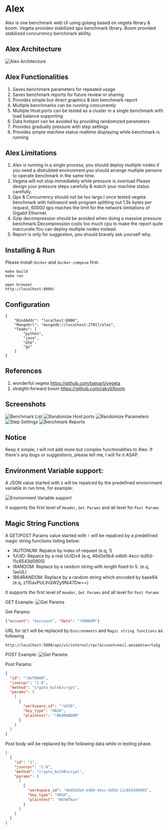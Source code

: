 Alex
=================
Alex is one benchmark web UI using golang based on vegeta library & boom. Vegeta provides stabilized qps benchmark library. Boom provided stabilized concurrency benchmark ability.


Alex Architecture
-----------------
![Alex Architecture](screenshot/arch.png)

Alex Functionalities
-----------------------------------
1. Saves benchmark parameters for repeated usage
2. Saves benchmark reports for future review or sharing
3. Provides simple but direct graphics & text benchmark report
4. Multiple benchmarks can be running concurrently
5. Multiple Host:ports can be tested as a cluster in a single benchmark with load balance supporting
6. Data hotspot can be avoided by providing randomized parameters
7. Provides gradually pressure with step settings
8. Provides simple machine status realtime displaying while benchmark is running

Alex Limitations
-----------------------------------
1. Alex is running in a single process, you should deploy multiple nodes if you need a distrubted environment.you should arrange multiple persons to operate benchmark in the same time.
2. Vegeta will not stop immediately while pressure is overload.Please design your pressure steps carefully & watch your machine status carefully.
3. Qps & Concurrency should not be too large.I once tested vegeta benchmark with helloword web program splitting out 1.5k bytes per request, 60000 qps reaches the limit for the network limitations of Gigabit Ethernet.
4. Gzip decompression should be avoided when doing a massive pressure benchmark.Decompression costs too much cpu to make the report quite inaccurate.You can deploy multiple nodes instead.
5. Report is only for suggestion, you should bravely ask yourself why.

Installing & Run
----------------------------------

Please install `docker` and `docker-compose` first.

```shell
make build
make run

open browser
http://localhost:8000/

```

Configuration
---------------------------
```
{
    "BindAddr": "localhost:8000",
    "MongoUrl": "mongodb://localhost:27017/alex",
    "Teams": [
        "python",
        "java",
        "php",
        "go"
    ]
}

```

References
-----------------------------
1. wonderful vegeta https://github.com/tsenart/vegeta
2. straight-forward boom https://github.com/rakyll/boom

Screenshots
-----------------------------
![Benchmark List](screenshot/jobs.png)
![Randomize Host:ports](screenshot/multiple_servers.png)
![Randomize Parameters](screenshot/multiple_parameters.png)
![Step Settings](screenshot/step_settings.png)
![Benchmark Reports](screenshot/metrics.png)

Notice
-----------------------------
Keep it simple, I will not add more but complex functionalities to Alex.
If there's any bugs or suggestions, please tell me, I will fix it ASAP.


Environment Variable support:
-----------------------------
A JSON value started with `$` will be repalced by the predefined enviornment variable in run time, for example:

![Environment Variable support](screenshot/env.png)

It supports the first level of `Header`, `Get Params` and all level for `Post Params`

Magic String Functions
-----------------------------

A GET/POST Params value started with `!` will be repalced by a predefined magic string functions listing below:

- !AUTONUM: Repalce by index of request (e.q, 1)
- !UUID: Repalce by a real UUIDv4 (e.q, 46d3e5b4-e4b6-4ecc-bd5d-11c6543d0905)
- !RANDOM: Replace by a random string with length fixed to 5. (e.q, 1avUL)
- !B64RANDOM: Replace by a random string which encoded by base64. (e.q, z115avPULlhQWZy9Ni47Dw==)

It supports the first level of `Header`, `Get Params` and all level for `Post Params`

GET Example:
![Get Params](screenshot/get.png)

Get Params:
```json
{"account": "$account", "data": "!RANDOM"}
```

URL for `GET` will be replaced by `Environments` and `Magic string functions` as following
```
http://localhost:5000/api/v1/internal/rpc?account=neil.wei&data=rtaSg
```


POST Example:
![Get Params](screenshot/post.png)

Post Params:
```json
{
  "id": "!AUTONUM",
  "jsonrpc": "2.0",
  "method": "crypto_bulkEncrypt",
  "params": [
    [
      {
        "workspace_id": "!UUID",
        "key_type": "HASH",
        "plaintext": "!B64RANDOM"
      }
    ]
  ]
}
```

Post body will be replaced by the following data while in testing phase.
```json
[
  {
    "id": "1",
    "jsonrpc": "2.0",
    "method": "crypto_bulkEncrypt",
    "params": [
      [
        {
          "workspace_id": "46d3e5b4-e4b6-4ecc-bd5d-11c6543d0905",
          "key_type": "HASH",
          "plaintext": "WUtWTko="
        }
      ]
    ]
  }
]
```
